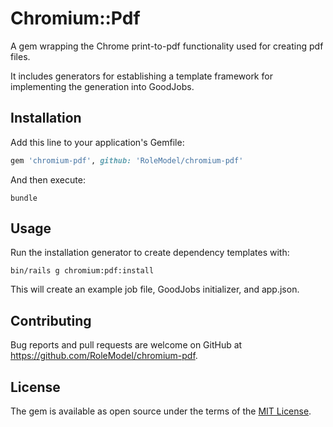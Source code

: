 # Chromium::Pdf

A gem wrapping the Chrome print-to-pdf functionality used for creating pdf files.

It includes generators for establishing a template framework for implementing the generation into GoodJobs.

## Installation

Add this line to your application's Gemfile:
```ruby
gem 'chromium-pdf', github: 'RoleModel/chromium-pdf'
```

And then execute:
```shell
bundle
```

## Usage

Run the installation generator to create dependency templates with:
```shell
bin/rails g chromium:pdf:install
```

This will create an example job file, GoodJobs initializer, and app.json.

## Contributing

Bug reports and pull requests are welcome on GitHub at https://github.com/RoleModel/chromium-pdf.

## License

The gem is available as open source under the terms of the [MIT License](https://opensource.org/licenses/MIT).
